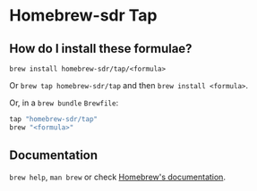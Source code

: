 # Homebrew-sdr Tap

## How do I install these formulae?

`brew install homebrew-sdr/tap/<formula>`

Or `brew tap homebrew-sdr/tap` and then `brew install <formula>`.

Or, in a `brew bundle` `Brewfile`:

```ruby
tap "homebrew-sdr/tap"
brew "<formula>"
```

## Documentation

`brew help`, `man brew` or check [Homebrew's documentation](https://docs.brew.sh).
